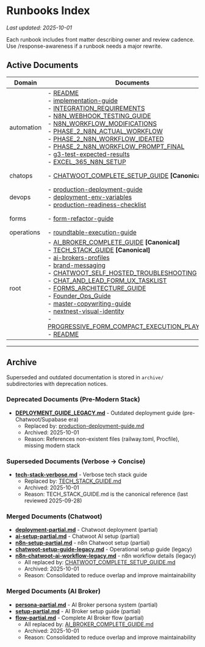 ﻿# Runbooks Index

_Last updated: 2025-10-01_

Each runbook includes front matter describing owner and review cadence. Use /response-awareness if a runbook needs a major rewrite.

## Active Documents

| Domain | Documents | Owner |
|--------|-----------|-------|
| automation | - [README](runbooks/automation/phase-2-n8n-workflow/README.md)<br>- [implementation-guide](runbooks/automation/phase-2-n8n-workflow/01_Documentation/implementation-guide.md)<br>- [INTEGRATION_REQUIREMENTS](runbooks/automation/phase-2-n8n-workflow/01_Documentation/INTEGRATION_REQUIREMENTS.md)<br>- [N8N_WEBHOOK_TESTING_GUIDE](runbooks/automation/phase-2-n8n-workflow/01_Documentation/N8N_WEBHOOK_TESTING_GUIDE.md)<br>- [N8N_WORKFLOW_MODIFICATIONS](runbooks/automation/phase-2-n8n-workflow/01_Documentation/N8N_WORKFLOW_MODIFICATIONS.md)<br>- [PHASE_2_N8N_ACTUAL_WORKFLOW](runbooks/automation/phase-2-n8n-workflow/02_Workflow_Config/PHASE_2_N8N_ACTUAL_WORKFLOW.md)<br>- [PHASE_2_N8N_WORKFLOW_IDEATED](runbooks/automation/phase-2-n8n-workflow/02_Workflow_Config/PHASE_2_N8N_WORKFLOW_IDEATED.md)<br>- [PHASE_2_N8N_WORKFLOW_PROMPT_FINAL](runbooks/automation/phase-2-n8n-workflow/02_Workflow_Config/PHASE_2_N8N_WORKFLOW_PROMPT_FINAL.md)<br>- [g3-test-expected-results](runbooks/automation/phase-2-n8n-workflow/04_Testing/g3-test-expected-results.md)<br>- [EXCEL_365_N8N_SETUP](runbooks/automation/phase-2-n8n-workflow/05_Integration/EXCEL_365_N8N_SETUP.md) | Ops Lead |
| chatops | - [CHATWOOT_COMPLETE_SETUP_GUIDE](runbooks/chatops/CHATWOOT_COMPLETE_SETUP_GUIDE.md) **[Canonical]** | AI/Chat Lead |
| devops | - [production-deployment-guide](runbooks/devops/production-deployment-guide.md)<br>- [deployment-env-variables](runbooks/devops/deployment-env-variables.md)<br>- [production-readiness-checklist](runbooks/devops/production-readiness-checklist.md) | Ops Lead |
| forms | - [form-refactor-guide](runbooks/forms/form-refactor-guide.md) | Frontend Lead |
| operations | - [roundtable-execution-guide](runbooks/operations/roundtable-execution-guide.md) | Operations |
| root | - [AI_BROKER_COMPLETE_GUIDE](runbooks/AI_BROKER_COMPLETE_GUIDE.md) **[Canonical]**<br>- [TECH_STACK_GUIDE](runbooks/TECH_STACK_GUIDE.md) **[Canonical]**<br>- [ai-brokers-profiles](runbooks/ai-brokers-profiles.md)<br>- [brand-messaging](runbooks/brand-messaging.md)<br>- [CHATWOOT_SELF_HOSTED_TROUBLESHOOTING](runbooks/CHATWOOT_SELF_HOSTED_TROUBLESHOOTING.md)<br>- [CHAT_AND_LEAD_FORM_UX_TASKLIST](runbooks/CHAT_AND_LEAD_FORM_UX_TASKLIST.md)<br>- [FORMS_ARCHITECTURE_GUIDE](runbooks/FORMS_ARCHITECTURE_GUIDE.md)<br>- [Founder_Ops_Guide](runbooks/Founder_Ops_Guide.md)<br>- [master-copywriting-guide](runbooks/master-copywriting-guide.md)<br>- [nextnest-visual-identity](runbooks/nextnest-visual-identity.md)<br>- [PROGRESSIVE_FORM_COMPACT_EXECUTION_PLAYBOOK](runbooks/PROGRESSIVE_FORM_COMPACT_EXECUTION_PLAYBOOK.md)<br>- [README](runbooks/README.md) | Shared |

---

## Archive

Superseded and outdated documentation is stored in `archive/` subdirectories with deprecation notices.

### Deprecated Documents (Pre-Modern Stack)
- **[DEPLOYMENT_GUIDE_LEGACY.md](runbooks/archive/DEPLOYMENT_GUIDE_LEGACY.md)** - Outdated deployment guide (pre-Chatwoot/Supabase era)
  - Replaced by: [production-deployment-guide.md](runbooks/devops/production-deployment-guide.md)
  - Archived: 2025-10-01
  - Reason: References non-existent files (railway.toml, Procfile), missing modern stack

### Superseded Documents (Verbose → Concise)
- **[tech-stack-verbose.md](runbooks/archive/tech-stack-verbose.md)** - Verbose tech stack guide
  - Replaced by: [TECH_STACK_GUIDE.md](runbooks/TECH_STACK_GUIDE.md)
  - Archived: 2025-10-01
  - Reason: TECH_STACK_GUIDE.md is the canonical reference (last reviewed 2025-09-28)

### Merged Documents (Chatwoot)
- **[deployment-partial.md](runbooks/archive/chatwoot/deployment-partial.md)** - Chatwoot deployment (partial)
- **[ai-setup-partial.md](runbooks/archive/chatwoot/ai-setup-partial.md)** - Chatwoot AI setup (partial)
- **[n8n-setup-partial.md](runbooks/archive/chatwoot/n8n-setup-partial.md)** - n8n Chatwoot setup (partial)
- **[chatwoot-setup-guide-legacy.md](runbooks/archive/chatwoot/chatwoot-setup-guide-legacy.md)** - Operational setup guide (legacy)
- **[n8n-chatwoot-ai-workflow-legacy.md](runbooks/archive/chatwoot/n8n-chatwoot-ai-workflow-legacy.md)** - n8n workflow details (legacy)
  - All replaced by: [CHATWOOT_COMPLETE_SETUP_GUIDE.md](runbooks/chatops/CHATWOOT_COMPLETE_SETUP_GUIDE.md)
  - Archived: 2025-10-01
  - Reason: Consolidated to reduce overlap and improve maintainability

### Merged Documents (AI Broker)
- **[persona-partial.md](runbooks/archive/ai-broker/persona-partial.md)** - AI Broker persona system (partial)
- **[setup-partial.md](runbooks/archive/ai-broker/setup-partial.md)** - AI Broker setup guide (partial)
- **[flow-partial.md](runbooks/archive/ai-broker/flow-partial.md)** - Complete AI Broker flow (partial)
  - All replaced by: [AI_BROKER_COMPLETE_GUIDE.md](runbooks/AI_BROKER_COMPLETE_GUIDE.md)
  - Archived: 2025-10-01
  - Reason: Consolidated to reduce overlap and improve maintainability

